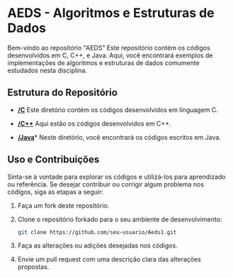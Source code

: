 # AEDS - Algoritmos e Estruturas de Dados 

Bem-vindo ao repositório "AEDS" Este repositório contém os códigos desenvolvidos em C, C++, e Java. Aqui, você encontrará exemplos de implementações de algoritmos e estruturas de dados comumente estudados nesta disciplina.

## Estrutura do Repositório

- [**/C**](/C)  Este diretório contém os códigos desenvolvidos em linguagem C.

-  [**/C++**](/C++) Aqui estão os códigos desenvolvidos em C++.

- [**/Java**](/Java)* Neste diretório, você encontrará os códigos escritos em Java.

## Uso e Contribuições

Sinta-se à vontade para explorar os códigos e utilizá-los para aprendizado ou referência. Se desejar contribuir ou corrigir algum problema nos códigos, siga as etapas a seguir:

1. Faça um fork deste repositório.

2. Clone o repositório forkado para o seu ambiente de desenvolvimento:

   ```bash
   git clone https://github.com/seu-usuario/Aeds1.git

3. Faça as alterações ou adições desejadas nos códigos.

4. Envie um pull request com uma descrição clara das alterações propostas.
